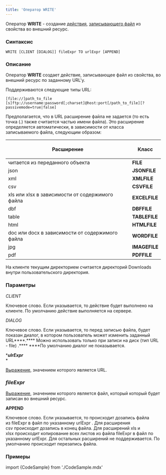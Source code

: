 ```yaml
---
title: 'Оператор WRITE'
---
```


Оператор **WRITE** - создание [действия](Actions.md), [записывающего файл](Write_file_WRITE_.md) из свойства во внешний ресурс. 

### Синтаксис

    WRITE [CLIENT [DIALOG]] fileExpr TO urlExpr [APPEND]

### Описание

Оператор **WRITE** создает действие, записывающее файл из свойства, во внешний ресурс по заданному URL'у.

Поддерживаются следующие типы URL:

    [file://]path_to_file
    [s]ftp://username:password[;charset]@host:port[/path_to_file][?passivemode=true|false]

Предполагается, что в URL расширение файла не задается (то есть точка (.) также считается частью имени файла). Это расширение определяется автоматически, в зависимости от класса записываемого файла, следующим образом:

|<p>Расширение</p>|<p>Класс</p>|
|---|---|
|читается из переданного объекта|<strong>FILE</strong>|
|json|<strong>JSONFILE</strong>|
|xml|<strong>XMLFILE</strong>|
|csv|<strong>CSVFILE</strong>|
|xls или xlsx в зависимости от содержимого файла|<strong>EXCELFILE</strong>|
|dbf|<strong>DBFFILE</strong>|
|table|<strong>TABLEFILE</strong>|
|html|<strong>HTMLFILE</strong>|
|doc или docx в зависимости от содержимого файла|<strong>WORDFILE</strong>|
|jpg|<strong>IMAGEFILE</strong>|
|pdf|<strong>PDFFILE</strong>|

На клиенте текущим директорием считается директорий Downloads внутри пользовательского директория.

### Параметры

*CLIENT*

Ключевое слово. Если указывается, то действие будет выполнено на клиенте. По умолчанию действие выполняется на сервере.

*DIALOG*

Ключевое слово. Если указывается, то перед записью файла, будет показан диалог, в котором пользователь может изменить заданный URL****.**** Можно использовать только при записи на диск (тип URL - file) .**** ****По умолчанию диалог не показывается. 

****ulrExpr***  
*

[Выражение](Expression.md), значением которого является URL.

### *fileExpr*

[Выражение](Expression.md), значением которого является файл, который который будет записан во внешний ресурс. 

**APPEND**

Ключевое слово. Если указывается, то происходит дозапись файла из fileExpr в файл по указанному urlExpr . Для расширения csv происходит дозапись в конец файла. Для расширений xls и xlsx происходит копирование всех листов из файла fileExpr в файл по указанному urlExpr. Для остальных расширений не поддерживается. По умолчанию происходит перезапись файла.


### **Примеры**


import {CodeSample} from './CodeSample.mdx'

<CodeSample url="https://ru-documentation.lsfusion.org/sample?file=ActionSample&block=write"/>

